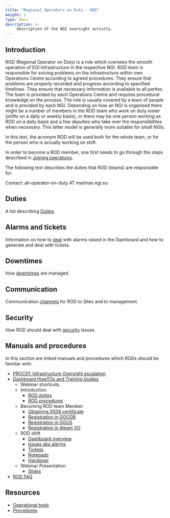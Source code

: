 ```yaml
---
title: "Regional Operators on Duty - ROD"
weight: 1
type: docs
description: >-
     Description of the NGI oversight activity.
---
```


## Introduction

ROD (Regional Operator on Duty) is a role which oversees the smooth operation
of EGI infrastructure in the respective NGI. ROD team is responsible for
solving problems on the infrastructure within own Operations Centre according
to agreed procedures. They ensure that problems are properly recorded and
progress according to specified timelines. They ensure that necessary
information is available to all parties. The team is provided by each
Operations Centre and requires procedural knowledge on the process. The role is
usually covered by a team of people and is provided by each NGI. Depending on
how an NGI is organised there might be a number of members in the ROD team who
work on duty roster (shifts on a daily or weekly basis), or there may be one
person working as ROD on a daily basis and a few deputies who take over the
responsibilities when necessary. This latter model is generally more suitable
for small NGIs.

In this text, the acronym ROD will be used both for the whole team, or for the
person who is actually working on shift.

In order to become a ROD member, one first needs to go through the steps
described in [Joining operations](https://wiki.egi.eu/wiki/Regional_Operator_on_Duty_welcome).

The following text describes the duties that ROD (teams) are responsible for.

Contact: all-operator-on-duty AT mailman.egi.eu

## Duties

A list describing [Duties](https://wiki.egi.eu/wiki/ROD_Duties).

## Alarms and tickets

Information on how to [deal](https://wiki.egi.eu/wiki/ROD_Alarms_and_tickets)
with alarms raised in the Dashboard and how to generate and deal with tickets.

## Downtimes

How [downtimes](https://wiki.egi.eu/wiki/ROD_Downtimes) are managed.

## Communication

Communication [channels](https://wiki.egi.eu/wiki/ROD_Communication) for ROD to
Sites and to management.

## Security

How ROD should deal with [security](https://wiki.egi.eu/wiki/ROD_Security) issues.

## Manuals and procedures

In this section are linked manuals and procedures which RODs should be familiar with:

- [PROC01: Infrastructure Oversight escalation](https://confluence.egi.eu/x/SiAmBg)
- [Dashboard HowTOs and Training Guides](https://documents.egi.eu/document/301)
  - Webinar shortcuts.
  - Introduction. 
    - [ROD duties](https://www.youtube.com/watch?feature=player_detailpage&v=pJsCx5sj9Uc#t=230)
    - [ROD procedures](https://www.youtube.com/watch?feature=player_detailpage&v=pJsCx5sj9Uc#t=355)
  - Becoming ROD team Member
    - [Obtaining X509 certificate](https://www.youtube.com/watch?feature=player_detailpage&v=pJsCx5sj9Uc#t=427)
    - [Registration in GOCDB](https://www.youtube.com/watch?feature=player_detailpage&v=pJsCx5sj9Uc#t=496)
    - [Registration in GGUS](https://www.youtube.com/watch?feature=player_detailpage&v=pJsCx5sj9Uc#t=690)
    - [Registration in dteam VO](https://www.youtube.com/watch?feature=player_detailpage&v=pJsCx5sj9Uc#t=747)
  - ROD shift
    - [Dashboard overview](https://www.youtube.com/watch?feature=player_detailpage&v=pJsCx5sj9Uc#t=872)
    - [Issues aka alarms](https://www.youtube.com/watch?feature=player_detailpage&v=pJsCx5sj9Uc#t=1493)
    - [Tickets](https://www.youtube.com/watch?feature=player_detailpage&v=pJsCx5sj9Uc#t=1967)
    - [Notepads](https://www.youtube.com/watch?feature=player_detailpage&v=pJsCx5sj9Uc#t=2232)
    - [Handover](https://www.youtube.com/watch?feature=player_detailpage&v=pJsCx5sj9Uc#t=2475)
  - Webinar Presentation
    - [Slides](https://documents.egi.eu/public/RetrieveFile?docid=301&version=7&filename=ROD-webinar.pdf)
- [ROD FAQ](https://wiki.egi.eu/wiki/FAQ_Regional_Operator_on_Duty)

## Resources

- [Operational tools](https://docs.egi.eu/internal/)
- [Procedures](https://confluence.egi.eu/display/EGIPP/EGI+Federation+Procedures)

